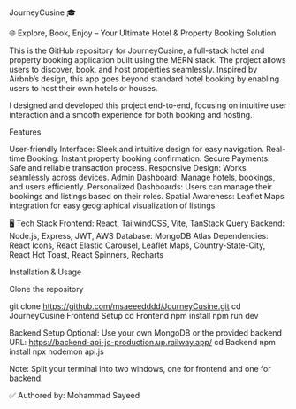 JourneyCusine 🎓

🌐 Explore, Book, Enjoy – Your Ultimate Hotel & Property Booking Solution

This is the GitHub repository for JourneyCusine, a full-stack hotel and property booking application built using the MERN stack. The project allows users to discover, book, and host properties seamlessly. Inspired by Airbnb’s design, this app goes beyond standard hotel booking by enabling users to host their own hotels or houses.

I designed and developed this project end-to-end, focusing on intuitive user interaction and a smooth experience for both booking and hosting.

Features

User-friendly Interface: Sleek and intuitive design for easy navigation.
Real-time Booking: Instant property booking confirmation.
Secure Payments: Safe and reliable transaction process.
Responsive Design: Works seamlessly across devices.
Admin Dashboard: Manage hotels, bookings, and users efficiently.
Personalized Dashboards: Users can manage their bookings and listings based on their roles.
Spatial Awareness: Leaflet Maps integration for easy geographical visualization of listings.

🖥️ Tech Stack
Frontend: React, TailwindCSS, Vite, TanStack Query
Backend: Node.js, Express, JWT, AWS
Database: MongoDB Atlas
Dependencies: React Icons, React Elastic Carousel, Leaflet Maps, Country-State-City, React Hot Toast, React Spinners, Recharts

Installation & Usage

Clone the repository

git clone https://github.com/msaeeedddd/JourneyCusine.git
cd JourneyCusine
Frontend Setup
cd Frontend
npm install
npm run dev


Backend Setup
Optional: Use your own MongoDB or the provided backend URL: https://backend-api-jc-production.up.railway.app/
cd Backend
npm install
npx nodemon api.js


Note: Split your terminal into two windows, one for frontend and one for backend.




✅ Authored by: Mohammad Sayeed
